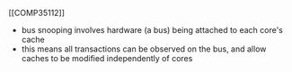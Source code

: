 [[COMP35112]]

- bus snooping involves hardware (a bus) being attached to each core's cache
- this means all transactions can be observed on the bus, and allow caches to be modified independently of cores